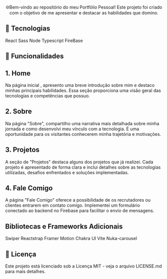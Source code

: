 <p align="center">
  <a>  🌐Bem-vindo ao repositório do meu Portfólio Pessoal! Este projeto foi criado com o objetivo de me apresentar e destacar as habilidades que domino.
</p>




## 🚀 Tecnologias
React
Sass
Node
Typescript
FireBase

## 📑 Funcionalidades
## 1. Home
Na página inicial ,  apresento uma breve introdução sobre mim e destaco minhas principais habilidades. Essa seção proporciona uma visão geral das tecnologias e competências que possuo.

## 2. Sobre
Na página "Sobre", compartilho uma narrativa mais detalhada sobre minha jornada e como desenvolvi meu vínculo com a tecnologia. É uma oportunidade para os visitantes conhecerem minha trajetória e motivações.

## 3. Projetos
A seção de "Projetos" destaca alguns dos projetos que já realizei. Cada projeto é apresentado de forma clara e inclui detalhes sobre as tecnologias utilizadas, desafios enfrentados e soluções implementadas.

## 4. Fale Comigo
A página "Fale Comigo" oferece a possibilidade de os recrutadores ou clientes entrarem em contato comigo. Implementei um formulário conectado ao backend no Firebase para facilitar o envio de mensagens.


## Bibliotecas e Frameworks Adicionais
Swiper
Reactstrap
Framer Motion
Chakra UI
Vite
Nuka-carousel


## 📄 Licença
Este projeto está licenciado sob a Licença MIT - veja o arquivo LICENSE.md para mais detalhes.


